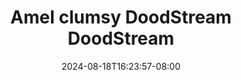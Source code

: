 --- 
title: "Amel clumsy  DoodStream  DoodStream"
description: "  bokeh Amel clumsy  DoodStream  DoodStream   full vidio terbaru"
date: 2024-08-18T16:23:57-08:00
file_code: "zk2k65dt6t0p"
draft: false
cover: "cfsyyp3re6nf5oit.jpg"
tags: ["Amel", "clumsy", "DoodStream", "DoodStream", "bokep-indo", "bokep-viral", "bokep-ig"]
length: 554
fld_id: "1482658"
foldername: "Amel clumsy"
categories: ["Amel clumsy"]
views: 0
---